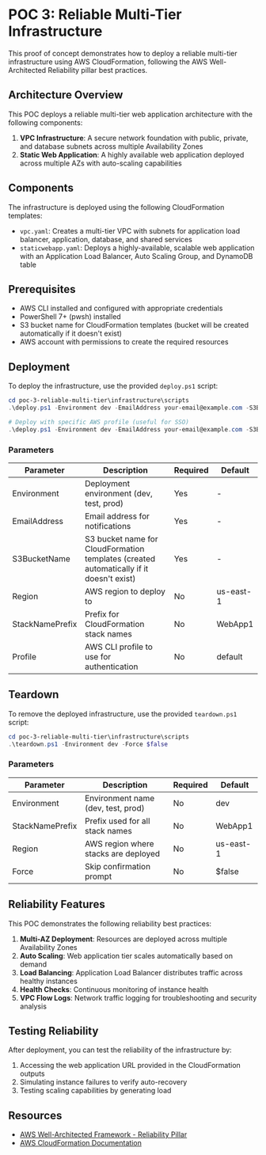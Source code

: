 # POC 3: Reliable Multi-Tier Infrastructure

This proof of concept demonstrates how to deploy a reliable multi-tier infrastructure using AWS CloudFormation, following the AWS Well-Architected Reliability pillar best practices.

## Architecture Overview

This POC deploys a reliable multi-tier web application architecture with the following components:

1. **VPC Infrastructure**: A secure network foundation with public, private, and database subnets across multiple Availability Zones
2. **Static Web Application**: A highly available web application deployed across multiple AZs with auto-scaling capabilities

## Components

The infrastructure is deployed using the following CloudFormation templates:

- `vpc.yaml`: Creates a multi-tier VPC with subnets for application load balancer, application, database, and shared services
- `staticwebapp.yaml`: Deploys a highly-available, scalable web application with an Application Load Balancer, Auto Scaling Group, and DynamoDB table

## Prerequisites

- AWS CLI installed and configured with appropriate credentials
- PowerShell 7+ (pwsh) installed
- S3 bucket name for CloudFormation templates (bucket will be created automatically if it doesn't exist)
- AWS account with permissions to create the required resources

## Deployment

To deploy the infrastructure, use the provided `deploy.ps1` script:

```powershell
cd poc-3-reliable-multi-tier\infrastructure\scripts
.\deploy.ps1 -Environment dev -EmailAddress your-email@example.com -S3BucketName your-bucket-name

# Deploy with specific AWS profile (useful for SSO)
.\deploy.ps1 -Environment dev -EmailAddress your-email@example.com -S3BucketName your-bucket-name -Profile my-sso-profile
```

### Parameters

| Parameter | Description | Required | Default |
|-----------|-------------|----------|--------|
| Environment | Deployment environment (dev, test, prod) | Yes | - |
| EmailAddress | Email address for notifications | Yes | - |
| S3BucketName | S3 bucket name for CloudFormation templates (created automatically if it doesn't exist) | Yes | - |
| Region | AWS region to deploy to | No | us-east-1 |
| StackNamePrefix | Prefix for CloudFormation stack names | No | WebApp1 |
| Profile | AWS CLI profile to use for authentication | No | default |

## Teardown

To remove the deployed infrastructure, use the provided `teardown.ps1` script:

```powershell
cd poc-3-reliable-multi-tier\infrastructure\scripts
.\teardown.ps1 -Environment dev -Force $false
```

### Parameters

| Parameter | Description | Required | Default |
|-----------|-------------|----------|--------|
| Environment | Environment name (dev, test, prod) | No | dev |
| StackNamePrefix | Prefix used for all stack names | No | WebApp1 |
| Region | AWS region where stacks are deployed | No | us-east-1 |
| Force | Skip confirmation prompt | No | $false |

## Reliability Features

This POC demonstrates the following reliability best practices:

1. **Multi-AZ Deployment**: Resources are deployed across multiple Availability Zones
2. **Auto Scaling**: Web application tier scales automatically based on demand
3. **Load Balancing**: Application Load Balancer distributes traffic across healthy instances
4. **Health Checks**: Continuous monitoring of instance health
5. **VPC Flow Logs**: Network traffic logging for troubleshooting and security analysis

## Testing Reliability

After deployment, you can test the reliability of the infrastructure by:

1. Accessing the web application URL provided in the CloudFormation outputs
2. Simulating instance failures to verify auto-recovery
3. Testing scaling capabilities by generating load

## Resources

- [AWS Well-Architected Framework - Reliability Pillar](https://docs.aws.amazon.com/wellarchitected/latest/reliability-pillar/welcome.html)
- [AWS CloudFormation Documentation](https://docs.aws.amazon.com/cloudformation/)
